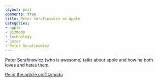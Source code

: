 ```yaml
---
layout: post
comments: true
title: Peter Serafinowicz on Apple
categories:
- apple
- gizmodo
- technology
- peter
- Peter Serafinowicz
---
```

Peter Serafinowicz (who is awesome) talks about apple and how he both loves and hates them.

[Read the article on Gizmodo](http://www.gizmodo.com.au/2010/06/serafinowicz-five-reasons-i-love-apple-and-five-reasons-i-hate-apple/)
